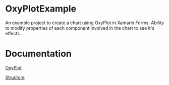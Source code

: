 # OxyPlotExample
An example project to create a chart using OxyPlot in Xamarin Forms. Ability to modify properties of each component involved in the chart to see it's effects.

# Documentation
[OxyPlot](http://docs.oxyplot.org/en/latest/ "OxyPlot Documentation")

[Structure](http://www.nudoq.org/#!/Projects/OxyPlot "OxyPlot Structure Documentation")
